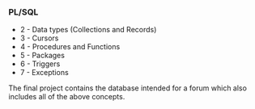 ### PL/SQL
- 2 - Data types (Collections and Records)
- 3 - Cursors
- 4 - Procedures and Functions 
- 5 - Packages
- 6 - Triggers
- 7 - Exceptions

The final project contains the database intended for a forum which also includes all of the above concepts.